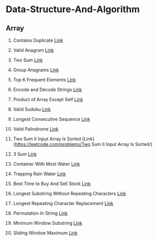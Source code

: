 # Data-Structure-And-Algorithm
## Array
1. Contains Duplicate [Link](https://leetcode.com/problems/contains-duplicate/) 

2. Valid Anagram [Link](https://leetcode.com/problems/valid-anagram/)

3. Two Sum [Link](https://leetcode.com/problems/two-sum/)

4. Group Anagrams [Link](https://leetcode.com/problems/valid-anagram/)

5. Top K Frequent Elements [Link](https://leetcode.com/problems/valid-anagram/)

6. Encode and Decode Strings [Link](https://leetcode.com/problems/valid-anagram/)

7. Product of Array Except Self [Link](https://leetcode.com/problems/valid-anagram/)

8. Valid Sudoku [Link](https://leetcode.com/problems/valid-anagram/)

9. Longest Consecutive Sequence [Link](https://leetcode.com/problems/valid-anagram/)

10. Valid Palindrome [Link](https://leetcode.com/problems/valid-anagram/)

11. Two Sum II Input Array Is Sorted [Link](https://leetcode.com/problems/Two Sum II Input Array Is Sorted/)

12. 3 Sum [Link](https://leetcode.com/problems/valid-anagram/)

13. Container With Most Water [Link](https://leetcode.com/problems/container-with-most-water/)

14. Trapping Rain Water [Link](https://leetcode.com/problems/trapping-rain-water/)

15. Best Time to Buy And Sell Stock [Link](https://leetcode.com/problems/best-time-to-buy-and-sell-stock/)

16. Longest Substring Without Repeating Characters [Link](https://leetcode.com/problems/longest-substring-without-repeating-characters/)

17. Longest Repeating Character Replacement [Link](https://leetcode.com/problems/longest-repeating-character-replacement/)

18. Permutation In String [Link](https://leetcode.com/problems/permutation-in-string/)

19. Minimum Window Substring [Link](https://leetcode.com/problems/minimum-window-substring/)

20. Sliding Window Maximum [Link](https://leetcode.com/problems/sliding-window-maximum/)


